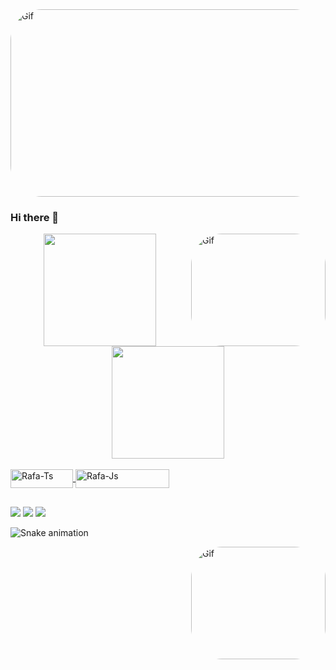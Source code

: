 
<img align="leaft" alt="Gif" height="300" width="1000" style="border-radius:50px;"  src="https://camo.githubusercontent.com/5dc6ee33381917e41fc9c4951799268998f11a9b864399bf79a0842e4f9b194d/68747470733a2f2f692e696d6775722e636f6d2f315a76566b44632e676966">


### Hi there 👋
<img align="right" alt="Gif" height="180" width="215" style="border-radius:50px;" src="https://i.pinimg.com/originals/2c/2d/6f/2c2d6f89218cdb5c6a345d603484755f.gif"/>


<div align="center">
  <a href="https://www.linkedin.com/in/gustavohmachado/">
  <img height="180em" src="https://github-readme-stats.vercel.app/api?username=GustavoMachado22&show_icons=true&theme=dracula&include_all_commits=true&count_private=false"/> 
  <img height="180em" src="https://github-readme-stats.vercel.app/api/top-langs/?username=GustavoMachado22&layout=compact&langs_count=7&theme=dracula"/>

</div>

<div style="display: inline_block"><br>
  <img align="center" alt="Rafa-Ts" height="30" width="100" src="https://img.shields.io/badge/Ruby-CC342D?style=for-the-badge&logo=ruby&logoColor=white">
  <img align="center" alt="Rafa-Js" height="30" width="150" src="https://img.shields.io/badge/Robot%20Framework-000000?style=for-the-badge&logo=robot-framework&logoColor=white">
</div>

  ##

<div> 
  <a href = "mailto:gustavo.hmsjr@gmail.com"><img src="https://img.shields.io/badge/-Gmail-%23333?style=for-the-badge&logo=gmail&logoColor=white" target="_blank"></a>
  <a href="https://www.linkedin.com/in/gustavohmachado/" target="_blank"><img src="https://img.shields.io/badge/-LinkedIn-%230077B5?style=for-the-badge&logo=linkedin&logoColor=white" target="_blank"></a> 
  <a href="https://www.instagram.com/gustavoaxe/" target="_blank"><img src="https://img.shields.io/badge/-Instagram-%23E4405F?style=for-the-badge&logo=instagram&logoColor=white" target="_blank"></a>  
 <div> 
   
![Snake animation](https://github.com/GustavoMachado22/GustavoMachado22/blob/output/github-contribution-grid-snake.svg)

   
<img align="right" alt="Gif" height="180" width="215" style="border-radius:50px;" src="https://cdn.dribbble.com/users/1646023/screenshots/6625629/gamer_800x600.gif">
